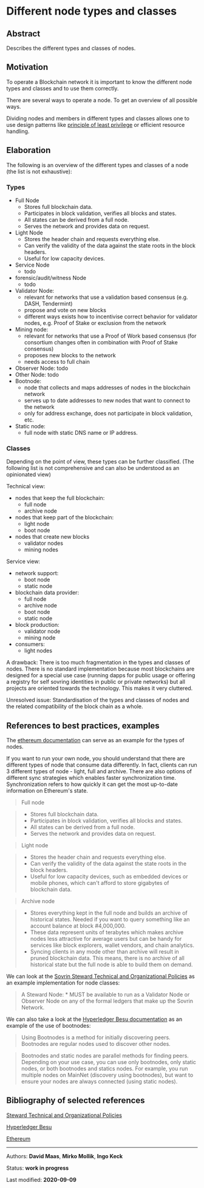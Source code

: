# Different node types and classes

## Abstract
Describes the different types and classes of nodes.

## Motivation
To operate a Blockchain network it is important to know the different node types and classes and to use them correctly.

There are several ways to operate a node. To get an overview of all possible ways. 

Dividing nodes and members in different types and classes allows one to use design patterns like [principle of least privilege](https://en.wikipedia.org/wiki/Principle\_of\_least\_privilege) or efficient resource handling.

## Elaboration
The following is an overview of the different types and classes of a node (the list is not exhaustive):

### Types

* Full Node
    * Stores full blockchain data.
    * Participates in block validation, verifies all blocks and states.
    * All states can be derived from a full node.
    * Serves the network and provides data on request.
* Light Node
    * Stores the header chain and requests everything else.
    * Can verify the validity of the data against the state roots in the block headers.
    * Useful for low capacity devices.
* Service Node
    * todo
* forensic/audit/witness Node
    * todo
* Validator Node:
    * relevant for networks that use a validation based consensus (e.g. DASH, Tendermint)
    * propose and vote on new blocks
    * different ways exists how to incentivise correct behavior for validator nodes, e.g. Proof of Stake or exclusion from the network
* Mining node:
    * relevant for networks that use a Proof of Work based consensus (for consortium changes often in combination with Proof of Stake consensus)
    * proposes new blocks to the network
    * needs access to full chain
* Observer Node: todo
* Other Node: todo
* Bootnode:
     * node that collects and maps addresses of nodes in the blockchain network
     * serves up to date addresses to new nodes that want to connect to the network
     * only for address exchange, does not participate in block validation, etc.
* Static node:
     * full node with static DNS name or IP address.
 
### Classes
 
 Depending on the point of view, these types can be further classified. (The following list is not comprehensive and can also be understood as an opinionated view)
 
Technical view:

* nodes that keep the full blockchain:
    * full node
    * archive node
* nodes that keep part of the blockchain:
    * light node
    * boot node
* nodes that create new blocks
    * validator nodes
    * mining nodes
 
 Service view:
 
*   network support:
    * boot node
    * static node
* blockchain data provider:
    * full node
    * archive node
    * boot node
    * static node
* block production:
    * validator node
    * mining node
* consumers:
    * light nodes

A drawback: There is too much fragmentation in the types and classes of nodes. There is no standard implementation because most blockchains are designed for a special use case (running dapps for public usage or offering a registry for self sovring identities in public or private networks) but all projects are oriented towards the technology. This makes it very cluttered.

Unresolved issue: Standardisation of the types and classes of nodes and the related compatibility of the block chain as a whole.
    
## References to best practices, examples
The [ethereum documentation](https://ethereum.org/en/developers/docs/nodes-and-clients/) can serve as an example for the types of nodes.

If you want to run your own node, you should understand that there are different types of node that consume data differently. In fact, clients can run 3 different types of node - light, full and archive. There are also options of different sync strategies which enables faster synchronization time. Synchronization refers to how quickly it can get the most up-to-date information on Ethereum's state.

>Full node

>* Stores full blockchain data.
>* Participates in block validation, verifies all blocks and states.
>* All states can be derived from a full node.
>* Serves the network and provides data on request.

> Light node

>* Stores the header chain and requests everything else.
>* Can verify the validity of the data against the state roots in the block headers.
>* Useful for low capacity devices, such as embedded devices or mobile phones, which can't afford to store gigabytes of blockchain data.

> Archive node

>* Stores everything kept in the full node and builds an archive of historical states. Needed if you want to query something like an account balance at block #4,000,000.
>* These data represent units of terabytes which makes archive nodes less attractive for average users but can be handy for services like block explorers, wallet vendors, and chain analytics.
>* Syncing clients in any mode other than archive will result in pruned blockchain data. This means, there is no archive of all historical state but the full node is able to build them on demand.
  
We can look at the [Sovrin Steward Technical and Organizational Policies](https://sovrin.org/wp-content/uploads/Steward-Technical-and-Organizational-Policies-V2.pdf) as an example implementation for node classes:

> A Steward Node:
> \* MUST be available to run as a Validator Node or Observer Node on any of the formal ledgers that make up the Sovrin Network.

 We can also take a look at the [Hyperledger Besu documentation](https://besu.hyperledger.org/en/stable/HowTo/Find-and-Connect/Bootnodes/) as an example of the use of bootnodes: 

> Using Bootnodes is a method for initially discovering peers. Bootnodes are regular nodes used to discover other nodes.

> Bootnodes and static nodes are parallel methods for finding peers. Depending on your use case, you can use only bootnodes, only static nodes, or both bootnodes and statics nodes. For example, you run multiple nodes on MainNet (discovery using bootnodes), but want to ensure your nodes are always connected (using static nodes).

## Bibliography of selected references
[Steward Technical and Organizational Policies](https://sovrin.org/wp-content/uploads/Steward-Technical-and-Organizational-Policies-V2.pdf)

[Hyperledger Besu](https://besu.hyperledger.org/en/stable/)

[Ethereum](https://ethereum.org/en/developers/docs/)

***

Authors: **David Maas**, **Mirko Mollik**, **Ingo Keck**

Status:  **work in progress**

Last modified: **2020-09-09**